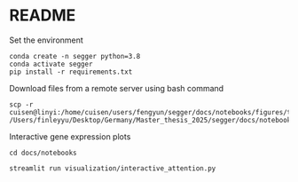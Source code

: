 # README


Set the environment

```
conda create -n segger python=3.8
conda activate segger
pip install -r requirements.txt
```



Download files from a remote server using bash command
```
scp -r cuisen@linyi:/home/cuisen/users/fengyun/segger/docs/notebooks/figures/tobedownload /Users/finleyyu/Desktop/Germany/Master_thesis_2025/segger/docs/notebooks/figures
```

Interactive gene expression plots

```
cd docs/notebooks

streamlit run visualization/interactive_attention.py
```